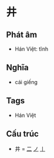 # 井

## Phát âm
* Hán Việt: tĩnh

## Nghĩa
* cái giếng

## Tags
* Hán Việt

## Cấu trúc
* 井 = [二](二.md) [ノ](ノ.md) [丨](丨.md)

<script>window.HANZI_FIELD='井';</script>